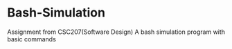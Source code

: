 # Bash-Simulation
Assignment from CSC207(Software Design)
A bash simulation program with basic commands

